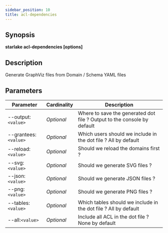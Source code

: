 ```yaml
---
sidebar_position: 10
title: acl-dependencies
---
```



## Synopsis

**starlake acl-dependencies [options]**

## Description
Generate GraphViz files from Domain / Schema YAML files

## Parameters

Parameter|Cardinality|Description
---|---|---
--output:`<value>`|*Optional*|Where to save the generated dot file ? Output to the console by default
--grantees:`<value>`|*Optional*|Which users should we include in the dot file ? All by default
--reload:`<value>`|*Optional*|Should we reload the domains first ?
--svg:`<value>`|*Optional*|Should we generate SVG files ?
--json:`<value>`|*Optional*|Should we generate JSON files ?
--png:`<value>`|*Optional*|Should we generate PNG files ?
--tables:`<value>`|*Optional*|Which tables should we include in the dot file ? All by default
--all:`<value>`|*Optional*|Include all ACL in the dot file ? None by default

